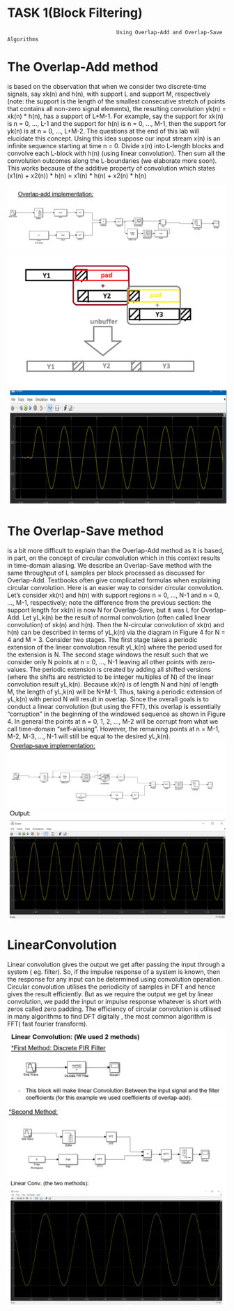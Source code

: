  # TASK 1(Block Filtering)
                                       Using Overlap-Add and Overlap-Save Algorithms  
                                       
# The Overlap-Add method
is based on the observation that when we consider two discrete-time
signals, say xk(n) and h(n), with support L and support M, respectively (note: the support is the length of
the smallest consecutive stretch of points that contains all non-zero signal elements), the resulting
convolution yk(n) = xk(n) * h(n), has a support of L+M-1. For example, say the support for xk(n) is n = 0,
…, L-1 and the support for h(n) is n = 0, …, M-1, then the support for yk(n) is at n = 0, …, L+M-2. The
questions at the end of this lab will elucidate this concept.
Using this idea suppose our input stream x(n) is an infinite sequence starting at time n = 0. Divide
x(n) into L-length blocks and convolve each L-block with h(n) (using linear convolution). Then sum all
the convolution outcomes along the L-boundaries (we elaborate more soon). This works because of the
additive property of convolution which states (x1(n) + x2(n)) * h(n) = x1(n) * h(n) + x2(n) * h(n)

![](images/3.png)
![](images/4.png)
![](images/5.png)
# The Overlap-Save method 
is a bit more difficult to explain than the Overlap-Add method as it is
based, in part, on the concept of circular convolution which in this context results in time-domain
aliasing. We describe an Overlap-Save method with the same throughput of L samples per block
processed as discussed for Overlap-Add.
Textbooks often give complicated formulas when explaining circular convolution. Here is an
easier way to consider circular convolution. Let’s consider xk(n) and h(n) with support regions n = 0, …,
N-1 and n = 0, …, M-1, respectively; note the difference from the previous section: the support length for
xk(n) is now N for Overlap-Save, but it was L for Overlap-Add. Let yL,k(n) be the result of normal
convolution (often called linear convolution) of xk(n) and h(n). Then the N-circular convolution of xk(n)
and h(n) can be described in terms of yL,k(n) via the diagram in Figure 4 for N = 4 and M = 3. Consider
two stages. The first stage takes a periodic extension of the linear convolution result yL,k(n) where the
period used for the extension is N. The second stage windows the result such that we consider only N
points at n = 0, …, N-1 leaving all other points with zero-values. The periodic extension is created by
adding all shifted versions (where the shifts are restricted to be integer multiples of N) of the linear
convolution result yL,k(n). Because xk(n) is of length N and h(n) of length M, the length of yL,k(n) will be
N+M-1. Thus, taking a periodic extension of yL,k(n) with period N will result in overlap. Since the overall
goals is to conduct a linear convolution (but using the FFT), this overlap is essentially “corruption” in the
beginning of the windowed sequence as shown in Figure 4. In general the points at n = 0, 1, 2, …, M-2
will be corrupt from what we call time-domain “self-aliasing”. However, the remaining points at n = M-1,
M-2, M-3, …, N-1 will still be equal to the desired yL,k(n).
![](images/6.png)
![](images/7.png)


# LinearConvolution 
Linear convolution gives the output we get after passing the input through a system ( eg. filter). So, if the impulse response of a system is known, then the response for any input can be determined using convolution operation.
Circular convolution utilises the periodicity of samples in DFT and hence gives the result efficiently. But as we require the output we get by linear convolution, we padd the input or impulse response whatever is short with zeros called zero padding.
The efficiency of circular convolution is utilised in many algorithms to find DFT digitally , the most common algorithm is FFT( fast fourier transform).
![](images/2.png)
![](images/2.11.png)
![](images/1.png)
